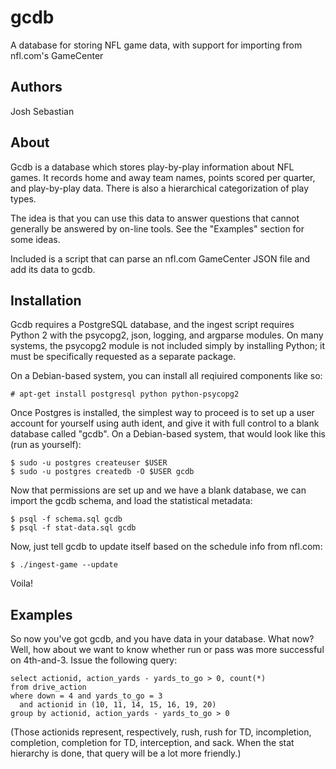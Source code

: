 gcdb
====

   A database for storing NFL game data, with support for importing from
   nfl.com's GameCenter

Authors
-------
   Josh Sebastian


About
-----

   Gcdb is a database which stores play-by-play information about NFL games. It
   records home and away team names, points scored per quarter, and
   play-by-play data. There is also a hierarchical categorization of play
   types.
   
   The idea is that you can use this data to answer questions that cannot
   generally be answered by on-line tools. See the "Examples" section for some
   ideas.
   
   Included is a script that can parse an nfl.com GameCenter JSON file and add
   its data to gcdb.

Installation
------------

   Gcdb requires a PostgreSQL database, and the ingest script requires
   Python 2 with the psycopg2, json, logging, and argparse modules. On many
   systems, the psycopg2 module is not included simply by installing Python; it
   must be specifically requested as a separate package.
   
   On a Debian-based system, you can install all reqiuired components like so:
   
    # apt-get install postgresql python python-psycopg2
   
   Once Postgres is installed, the simplest way to proceed is to set up a user
   account for yourself using auth ident, and give it with full control to a
   blank database called "gcdb". On a Debian-based system, that would look like
   this (run as yourself):
   
    $ sudo -u postgres createuser $USER
    $ sudo -u postgres createdb -O $USER gcdb
   
   Now that permissions are set up and we have a blank database, we can import
   the gcdb schema, and load the statistical metadata:
   
    $ psql -f schema.sql gcdb
    $ psql -f stat-data.sql gcdb
  
   Now, just tell gcdb to update itself based on the schedule info from nfl.com:

    $ ./ingest-game --update
 
   Voila!

Examples
--------

   So now you've got gcdb, and you have data in your database. What now? Well,
   how about we want to know whether run or pass was more successful on
   4th-and-3. Issue the following query:
   
    select actionid, action_yards - yards_to_go > 0, count(*)
    from drive_action
    where down = 4 and yards_to_go = 3
      and actionid in (10, 11, 14, 15, 16, 19, 20)
    group by actionid, action_yards - yards_to_go > 0
   
   (Those actionids represent, respectively, rush, rush for TD, incompletion,
   completion, completion for TD, interception, and sack. When the stat
   hierarchy is done, that query will be a lot more friendly.)
